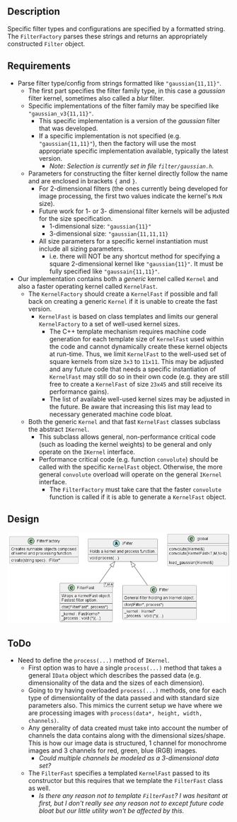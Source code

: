 ## Description
Specific filter types and configurations are specified by a formatted string.
The `FilterFactory` parses these strings and returns an appropriately constructed
`Filter` object.

## Requirements
 - Parse filter type/config from strings formatted like `"gaussian{11,11}"`.
   - The first part specifies the filter family type, in this case a *gaussian*
     filter kernel, sometimes also called a *blur* filter.
   - Specific implementations of the filter family may be specified like
     `"gaussian_v3{11,11}"`.
     - This specific implementation is a version of the *gaussian* filter that
       was developed.
     - If a specific implementation is not specified (e.g. `"gaussian{11,11}"`),
       then the factory will use the most appropriate specific implementation
       available, typically the latest version.
       - *Note: Selection is currently set in file `filter/gaussian.h`.*
   - Parameters for constructing the filter kernel directly follow the name and
     are enclosed in brackets `{` and `}`.
     - For 2-dimensional filters (the ones currently being developed for image
       processing, the first two values indicate the kernel's `MxN` size).
     - Future work for 1- or 3- dimensional filter kernels will be adjusted for
       the size specification.
       - 1-dimensional size: `"gaussian{11}"`
       - 3-dimensional size: `"gaussian{11,11,11}`
     - All size parameters for a specific kernel instantiation must include all
       sizing parameters.
       - i.e. there will NOT be any shortcut method for specifying a square
         2-dimensional kernel like `"gaussian{11}"`. It must be fully specified
         like `"gaussain{11,11}"`.
 - Our implementation contains both a *generic* kernel called `Kernel` and also
   a faster operating kernel called `KernelFast`.
   - The `KernelFactory` should create a `KernelFast` if possible and fall back
     on creating a generic `Kernel` if it is unable to create the fast version.
     - `KernelFast` is based on class templates and limits our general `KernelFactory`
       to a set of well-used kernel sizes.
       - The C++ template mechanism requires machine code generation for each
         template size of `KernelFast` used within the code and cannot dynamically
         create these kernel objects at run-time. Thus, we limit `KernelFast` to
         the well-used set of square kernels from size `3x3` to `11x11`. This may
         be adjusted and any future code that needs a specific instantiation of
         `KernelFast` may still do so in their own code (e.g. they are still free
         to create a `KernelFast` of size `23x45` and still receive its performance
         gains).
       - The list of available well-used kernel sizes may be adjusted in the future.
         Be aware that increasing this list may lead to necessary generated
         machine code bloat.
   - Both the generic `Kernel` and that fast `KernelFast` classes subclass the
     abstract `IKernel`.
     - This subclass allows general, non-performance critical code (such as loading
       the kernel weights) to be general and only operate on the `IKernel` interface.
     - Performance critical code (e.g. function `convolute`) should be called with
       the specific `KernelFast` object. Otherwise, the more general `convolute`
       overload will operate on the general `IKernel` interface.
       - The `FilterFactory` must take care that the faster `convolute` function is
         called if it is able to generate a `KernelFast` object.


## Design

![Filter Factory Class Diagram](diagram/filter_factory.png)


## ToDo

- Need to define the `process(...)` method of `IKernel`.
  - First option was to have a single `process(...)` method that takes
    a general `IData` object which describes the passed data (e.g. dimensionality
    of the data and the sizes of each dimension).
  - Going to try having overloaded `process(...)` methods, one for each
    type of dimensiontality of the data passed and with standard size parameters
    also. This mimics the current setup we have where we are processing images
    with `process(data*, height, width, channels)`.
  - Any generality of data created must take into account the number of channels
    the data contains along with the dimensional sizes/shape. This is how our
    image data is structured, 1 channel for monochrome images and 3 channels
    for red, green, blue (RGB) images.
    - *Could multiple channels be modeled as a 3-dimensional data set?*
  - The `FilterFast` specifies a templated `KernelFast` passed to its
    constructor but this requires that we template the `FilterFast` class as
    well.
    - *Is there any reason not to template `FilterFast`? I was hesitant at first,
      but I don't really see any reason not to except future code bloat but
      our little utility won't be affected by this.*